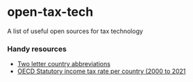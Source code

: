 # open-tax-tech
A list of useful open sources for tax technology

### Handy resources
* [Two letter country abbreviations](http://eeieio.accountsupport.com/Country-Abbreviations.html)
* [OECD Statutory income tax rate per country (2000 to 2021](https://stats.oecd.org/index.aspx?DataSetCode=CTS_ETR)
